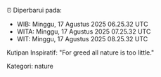 ⏰ Diperbarui pada:
- WIB: Minggu, 17 Agustus 2025 06.25.32 UTC
- WITA: Minggu, 17 Agustus 2025 07.25.32 UTC
- WIT: Minggu, 17 Agustus 2025 08.25.32 UTC

Kutipan Inspiratif:
"For greed all nature is too little."


Kategori: nature

